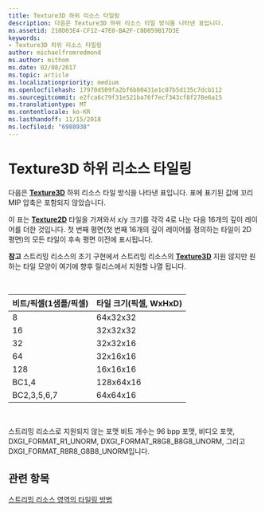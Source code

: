```yaml
---
title: Texture3D 하위 리소스 타일링
description: 다음은 Texture3D 하위 리소스 타일 방식을 나타낸 표입니다.
ms.assetid: 210D03E4-CF12-47E0-BA2F-C8D059B17D3E
keywords:
- Texture3D 하위 리소스 타일링
author: michaelfromredmond
ms.author: mithom
ms.date: 02/08/2017
ms.topic: article
ms.localizationpriority: medium
ms.openlocfilehash: 17970d509fa2bf6b80431e1c07b5d135c7dcb112
ms.sourcegitcommit: e2fca6c79f31e521ba76f7ecf343cf8f278e6a15
ms.translationtype: MT
ms.contentlocale: ko-KR
ms.lasthandoff: 11/15/2018
ms.locfileid: "6988938"
---
```

# <a name="texture3d-subresource-tiling"></a>Texture3D 하위 리소스 타일링


다음은 [**Texture3D**](https://msdn.microsoft.com/library/windows/desktop/ff471562) 하위 리소스 타일 방식을 나타낸 표입니다. 표에 표기된 값에 꼬리 MIP 압축은 포함되지 않았습니다.

이 표는 [**Texture2D**](https://msdn.microsoft.com/library/windows/desktop/ff471525) 타일을 가져와서 x/y 크기를 각각 4로 나눈 다음 16개의 깊이 레이어를 더한 것입니다. 첫 번째 평면(첫 번째 16개의 깊이 레이어를 정의하는 타일이 2D 평면)의 모든 타일이 후속 평면 이전에 표시됩니다.

**참고** 스트리밍 리소스의 초기 구현에서 스트리밍 리소스의 [**Texture3D**](https://msdn.microsoft.com/library/windows/desktop/ff471562) 지원 않지만 원하는 타일 모양이 여기에 향후 릴리스에서 지원할 나열 됩니다.

 

| 비트/픽셀(1샘플/픽셀) | 타일 크기(픽셀, WxHxD) |
|-----------------------------|---------------------------------|
| 8                           | 64x32x32                        |
| 16                          | 32x32x32                        |
| 32                          | 32x32x16                        |
| 64                          | 32x16x16                        |
| 128                         | 16x16x16                        |
| BC1,4                       | 128x64x16                       |
| BC2,3,5,6,7                 | 64x64x16                        |

 

스트리밍 리소스로 지원되지 않는 포맷 비트 개수는 96 bpp 포맷, 비디오 포맷, DXGI\_FORMAT\_R1\_UNORM, DXGI\_FORMAT\_R8G8\_B8G8\_UNORM, 그리고 DXGI\_FORMAT\_R8R8\_G8B8\_UNORM입니다.

## <a name="span-idrelated-topicsspanrelated-topics"></a><span id="related-topics"></span>관련 항목


[스트리밍 리소스 영역의 타일링 방법](how-a-streaming-resource-s-area-is-tiled.md)

 

 




